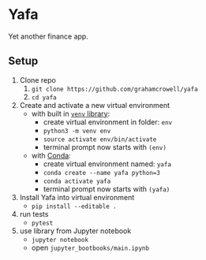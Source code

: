 # Yafa

Yet another finance app.

## Setup

1. Clone repo
    1. `git clone https://github.com/grahamcrowell/yafa`
    1. `cd yafa`
 1. Create and activate a new virtual environment
    - with built in [`venv` library](https://docs.python.org/3/library/venv.html):
        - create virtual environment in folder: `env`
        - `python3 -m venv env`
        - `source activate env/bin/activate`
        - terminal prompt now starts with `(env)`
    - with [Conda](https://conda.io/docs/user-guide/install/index.html):
        - create virtual environment named: `yafa`
        - `conda create --name yafa python=3`
        - `conda activate yafa`
        - terminal prompt now starts with `(yafa)`
1. Install Yafa into virtual environment
    - `pip install --editable .`
1. run tests
    - `pytest`
1. use library from Jupyter notebook
    - `jupyter notebook`
    - open `jupyter_bootbooks/main.ipynb`




